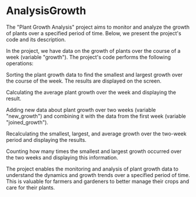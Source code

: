 # AnalysisGrowth
The "Plant Growth Analysis" project aims to monitor and analyze the growth of plants over a specified period of time. Below, we present the project's code and its description.

In the project, we have data on the growth of plants over the course of a week (variable "growth"). The project's code performs the following operations:

Sorting the plant growth data to find the smallest and largest growth over the course of the week. The results are displayed on the screen.

Calculating the average plant growth over the week and displaying the result.

Adding new data about plant growth over two weeks (variable "new_growth") and combining it with the data from the first week (variable "joined_growth").

Recalculating the smallest, largest, and average growth over the two-week period and displaying the results.

Counting how many times the smallest and largest growth occurred over the two weeks and displaying this information.

The project enables the monitoring and analysis of plant growth data to understand the dynamics and growth trends over a specified period of time. This is valuable for farmers and gardeners to better manage their crops and care for their plants.
